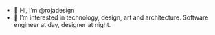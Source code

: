 - 👋 Hi, I’m @rojadesign
- 👀 I’m interested in technology, design, art and architecture. Software engineer at day, designer at night.
